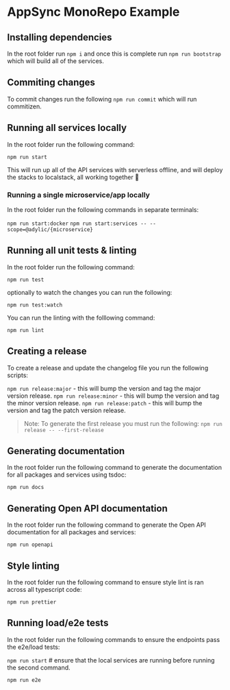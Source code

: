# AppSync MonoRepo Example

## Installing dependencies

In the root folder run `npm i` and once this is complete run `npm run bootstrap` which will build all of the services.

## Commiting changes

To commit changes run the following `npm run commit` which will run commitizen.

## Running all services locally

In the root folder run the following command:

`npm run start`

This will run up all of the API services with serverless offline, and will deploy the stacks to localstack, all working together 🚀

### Running a single microservice/app locally

In the root folder run the following commands in separate terminals:

`npm run start:docker`
`npm run start:services -- --scope=@adylic/{microservice}`

## Running all unit tests & linting

In the root folder run the following command:

`npm run test`

optionally to watch the changes you can run the following:

`npm run test:watch`

You can run the linting with the folllowing command:

`npm run lint`

## Creating a release

To create a release and update the changelog file you run the following scripts:

`npm run release:major` - this will bump the version and tag the major version release.
`npm run release:minor` - this will bump the version and tag the minor version release.
`npm run release:patch` - this will bump the version and tag the patch version release.

> Note: To generate the first release you must run the following: `npm run release -- --first-release`

## Generating documentation

In the root folder run the following command to generate the documentation for all packages and services using tsdoc:

`npm run docs`

## Generating Open API documentation

In the root folder run the following command to generate the Open API documentation for all packages and services:

`npm run openapi`

## Style linting

In the root folder run the following command to ensure style lint is ran across all typescript code:

`npm run prettier`

## Running load/e2e tests

In the root folder run the following commands to ensure the endpoints pass the e2e/load tests:

`npm run start` # ensure that the local services are running before running the second command.

`npm run e2e`
